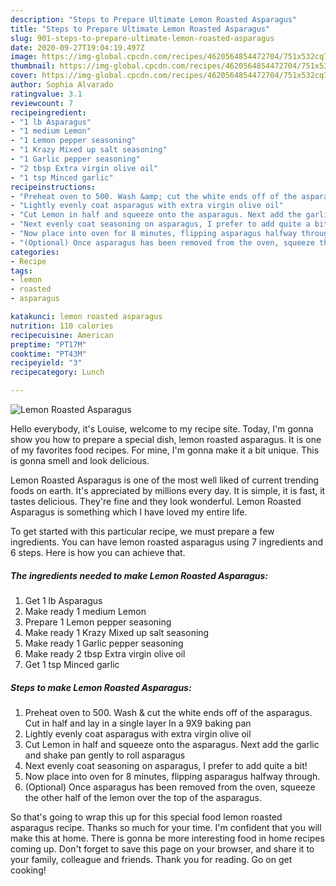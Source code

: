 ```yaml
---
description: "Steps to Prepare Ultimate Lemon Roasted Asparagus"
title: "Steps to Prepare Ultimate Lemon Roasted Asparagus"
slug: 901-steps-to-prepare-ultimate-lemon-roasted-asparagus
date: 2020-09-27T19:04:19.497Z
image: https://img-global.cpcdn.com/recipes/4620564854472704/751x532cq70/lemon-roasted-asparagus-recipe-main-photo.jpg
thumbnail: https://img-global.cpcdn.com/recipes/4620564854472704/751x532cq70/lemon-roasted-asparagus-recipe-main-photo.jpg
cover: https://img-global.cpcdn.com/recipes/4620564854472704/751x532cq70/lemon-roasted-asparagus-recipe-main-photo.jpg
author: Sophia Alvarado
ratingvalue: 3.1
reviewcount: 7
recipeingredient:
- "1 lb Asparagus"
- "1 medium Lemon"
- "1 Lemon pepper seasoning"
- "1 Krazy Mixed up salt seasoning"
- "1 Garlic pepper seasoning"
- "2 tbsp Extra virgin olive oil"
- "1 tsp Minced garlic"
recipeinstructions:
- "Preheat oven to 500. Wash &amp; cut the white ends off of the asparagus. Cut in half and lay in a single layer In a 9X9 baking pan"
- "Lightly evenly coat asparagus with extra virgin olive oil"
- "Cut Lemon in half and squeeze onto the asparagus. Next add the garlic and shake pan gently to roll asparagus"
- "Next evenly coat seasoning on asparagus, I prefer to add quite a bit!"
- "Now place into oven for 8 minutes, flipping asparagus halfway through."
- "(Optional) Once asparagus has been removed from the oven, squeeze the other half of the lemon over the top of the asparagus."
categories:
- Recipe
tags:
- lemon
- roasted
- asparagus

katakunci: lemon roasted asparagus 
nutrition: 110 calories
recipecuisine: American
preptime: "PT17M"
cooktime: "PT43M"
recipeyield: "3"
recipecategory: Lunch

---
```



![Lemon Roasted Asparagus](https://img-global.cpcdn.com/recipes/4620564854472704/751x532cq70/lemon-roasted-asparagus-recipe-main-photo.jpg)

Hello everybody, it's Louise, welcome to my recipe site. Today, I'm gonna show you how to prepare a special dish, lemon roasted asparagus. It is one of my favorites food recipes. For mine, I'm gonna make it a bit unique. This is gonna smell and look delicious.



Lemon Roasted Asparagus is one of the most well liked of current trending foods on earth. It's appreciated by millions every day. It is simple, it is fast, it tastes delicious. They're fine and they look wonderful. Lemon Roasted Asparagus is something which I have loved my entire life.


To get started with this particular recipe, we must prepare a few ingredients. You can have lemon roasted asparagus using 7 ingredients and 6 steps. Here is how you can achieve that.

<!--inarticleads1-->

##### The ingredients needed to make Lemon Roasted Asparagus:

1. Get 1 lb Asparagus
1. Make ready 1 medium Lemon
1. Prepare 1 Lemon pepper seasoning
1. Make ready 1 Krazy Mixed up salt seasoning
1. Make ready 1 Garlic pepper seasoning
1. Make ready 2 tbsp Extra virgin olive oil
1. Get 1 tsp Minced garlic




<!--inarticleads2-->

##### Steps to make Lemon Roasted Asparagus:

1. Preheat oven to 500. Wash &amp; cut the white ends off of the asparagus. Cut in half and lay in a single layer In a 9X9 baking pan
1. Lightly evenly coat asparagus with extra virgin olive oil
1. Cut Lemon in half and squeeze onto the asparagus. Next add the garlic and shake pan gently to roll asparagus
1. Next evenly coat seasoning on asparagus, I prefer to add quite a bit!
1. Now place into oven for 8 minutes, flipping asparagus halfway through.
1. (Optional) Once asparagus has been removed from the oven, squeeze the other half of the lemon over the top of the asparagus.




So that's going to wrap this up for this special food lemon roasted asparagus recipe. Thanks so much for your time. I'm confident that you will make this at home. There is gonna be more interesting food in home recipes coming up. Don't forget to save this page on your browser, and share it to your family, colleague and friends. Thank you for reading. Go on get cooking!
